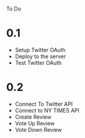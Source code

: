 To Do

# 0.1

- Setup Twitter OAuth
- Deploy to the server
- Test Twitter OAuth

# 0.2

- Connect To Twitter API
- Connect to NY TIMES API
- Create Review 
- Vote Up Review
- Vote Down Review

